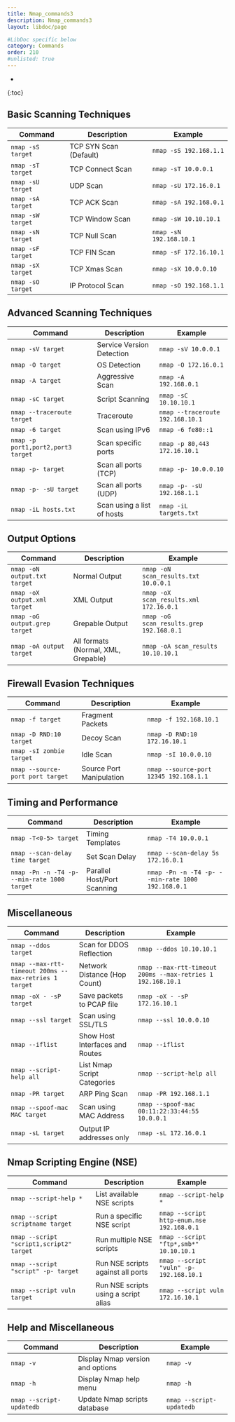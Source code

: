 ```yaml
---
title: Nmap_commands3
description: Nmap_commands3
layout: libdoc/page

#LibDoc specific below
category: Commands
order: 210
#unlisted: true
---
```

* 
{:toc}


## Basic Scanning Techniques

| **Command**                   | **Description**                           | **Example**                          |
|-------------------------------|-------------------------------------------|--------------------------------------|
| `nmap -sS target`             | TCP SYN Scan (Default)                    | `nmap -sS 192.168.1.1`               |
| `nmap -sT target`             | TCP Connect Scan                          | `nmap -sT 10.0.0.1`                  |
| `nmap -sU target`             | UDP Scan                                  | `nmap -sU 172.16.0.1`                |
| `nmap -sA target`             | TCP ACK Scan                              | `nmap -sA 192.168.0.1`               |
| `nmap -sW target`             | TCP Window Scan                           | `nmap -sW 10.10.10.1`                |
| `nmap -sN target`             | TCP Null Scan                             | `nmap -sN 192.168.10.1`              |
| `nmap -sF target`             | TCP FIN Scan                              | `nmap -sF 172.16.10.1`               |
| `nmap -sX target`             | TCP Xmas Scan                             | `nmap -sX 10.0.0.10`                 |
| `nmap -sO target`             | IP Protocol Scan                          | `nmap -sO 192.168.1.1`               |

## Advanced Scanning Techniques

| **Command**                   | **Description**                           | **Example**                          |
|-------------------------------|-------------------------------------------|--------------------------------------|
| `nmap -sV target`             | Service Version Detection                 | `nmap -sV 10.0.0.1`                  |
| `nmap -O target`              | OS Detection                              | `nmap -O 172.16.0.1`                 |
| `nmap -A target`              | Aggressive Scan                           | `nmap -A 192.168.0.1`                |
| `nmap -sC target`             | Script Scanning                           | `nmap -sC 10.10.10.1`                |
| `nmap --traceroute target`    | Traceroute                                | `nmap --traceroute 192.168.10.1`     |
| `nmap -6 target`              | Scan using IPv6                           | `nmap -6 fe80::1`                    |
| `nmap -p port1,port2,port3 target` | Scan specific ports                  | `nmap -p 80,443 172.16.10.1`         |
| `nmap -p- target`             | Scan all ports (TCP)                      | `nmap -p- 10.0.0.10`                 |
| `nmap -p- -sU target`         | Scan all ports (UDP)                      | `nmap -p- -sU 192.168.1.1`           |
| `nmap -iL hosts.txt`          | Scan using a list of hosts                | `nmap -iL targets.txt`               |

## Output Options

| **Command**                   | **Description**                           | **Example**                          |
|-------------------------------|-------------------------------------------|--------------------------------------|
| `nmap -oN output.txt target`  | Normal Output                             | `nmap -oN scan_results.txt 10.0.0.1` |
| `nmap -oX output.xml target`  | XML Output                                | `nmap -oX scan_results.xml 172.16.0.1`|
| `nmap -oG output.grep target` | Grepable Output                           | `nmap -oG scan_results.grep 192.168.0.1`|
| `nmap -oA output target`      | All formats (Normal, XML, Grepable)       | `nmap -oA scan_results 10.10.10.1`   |

## Firewall Evasion Techniques

| **Command**                   | **Description**                           | **Example**                          |
|-------------------------------|-------------------------------------------|--------------------------------------|
| `nmap -f target`              | Fragment Packets                          | `nmap -f 192.168.10.1`               |
| `nmap -D RND:10 target`       | Decoy Scan                                | `nmap -D RND:10 172.16.10.1`         |
| `nmap -sI zombie target`      | Idle Scan                                 | `nmap -sI 10.0.0.10`                 |
| `nmap --source-port port target` | Source Port Manipulation               | `nmap --source-port 12345 192.168.1.1`|

## Timing and Performance

| **Command**                   | **Description**                           | **Example**                          |
|-------------------------------|-------------------------------------------|--------------------------------------|
| `nmap -T<0-5> target`         | Timing Templates                          | `nmap -T4 10.0.0.1`                  |
| `nmap --scan-delay time target`| Set Scan Delay                            | `nmap --scan-delay 5s 172.16.0.1`    |
| `nmap -Pn -n -T4 -p- --min-rate 1000 target` | Parallel Host/Port Scanning   | `nmap -Pn -n -T4 -p- --min-rate 1000 192.168.0.1`|

## Miscellaneous

| **Command**                   | **Description**                           | **Example**                          |
|-------------------------------|-------------------------------------------|--------------------------------------|
| `nmap --ddos target`          | Scan for DDOS Reflection                  | `nmap --ddos 10.10.10.1`             |
| `nmap --max-rtt-timeout 200ms --max-retries 1 target` | Network Distance (Hop Count) | `nmap --max-rtt-timeout 200ms --max-retries 1 192.168.10.1`|
| `nmap -oX - -sP target`       | Save packets to PCAP file                 | `nmap -oX - -sP 172.16.10.1`         |
| `nmap --ssl target`           | Scan using SSL/TLS                        | `nmap --ssl 10.0.0.10`               |
| `nmap --iflist`               | Show Host Interfaces and Routes           | `nmap --iflist`                      |
| `nmap --script-help all`      | List Nmap Script Categories               | `nmap --script-help all`             |
| `nmap -PR target`             | ARP Ping Scan                             | `nmap -PR 192.168.1.1`               |
| `nmap --spoof-mac MAC target` | Scan using MAC Address                    | `nmap --spoof-mac 00:11:22:33:44:55 10.0.0.1`|
| `nmap -sL target`             | Output IP addresses only                  | `nmap -sL 172.16.0.1`                |

## Nmap Scripting Engine (NSE)

| **Command**                   | **Description**                           | **Example**                          |
|-------------------------------|-------------------------------------------|--------------------------------------|
| `nmap --script-help *`        | List available NSE scripts                | `nmap --script-help *`               |
| `nmap --script scriptname target` | Run a specific NSE script              | `nmap --script http-enum.nse 192.168.0.1`|
| `nmap --script "script1,script2" target` | Run multiple NSE scripts         | `nmap --script "ftp*,smb*" 10.10.10.1`|
| `nmap --script "script" -p- target` | Run NSE scripts against all ports    | `nmap --script "vuln" -p- 192.168.10.1`|
| `nmap --script vuln target`   | Run NSE scripts using a script alias     | `nmap --script vuln 172.16.10.1`    |

## Help and Miscellaneous

| **Command**                   | **Description**                           | **Example**                          |
|-------------------------------|-------------------------------------------|--------------------------------------|
| `nmap -v`                     | Display Nmap version and options          | `nmap -v`                            |
| `nmap -h`                     | Display Nmap help menu                    | `nmap -h`                            |
| `nmap --script-updatedb`      | Update Nmap scripts database              | `nmap --script-updatedb`             |


